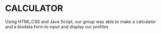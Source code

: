 # CALCULATOR
Using HTML,CSS and Java Script, our group was able to make a calculator and a biodata form to input and display our profiles
